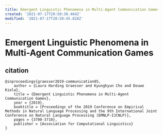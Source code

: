 ```yaml
---
title: Emergent Linguistic Phenomena in Multi-Agent Communication Games
created: '2021-07-17T20:50:30.464Z'
modified: '2021-07-17T20:50:45.828Z'
---
```


# Emergent Linguistic Phenomena in Multi-Agent Communication Games

## citation

```
@inproceedings{graesser2019-communication85,
    author = {Laura Harding Graesser and Kyunghyun Cho and Douwe Kiela},
    title = {Emergent Linguistic Phenomena in Multi-Agent Communication Games},
    year = {2019},
    booktitle = {Proceedings of the 2019 Conference on Empirical Methods in Natural Language Processing and the 9th International Joint Conference on Natural Language Processing (EMNLP-IJCNLP)},
    pages = {3700-3710},
    publisher = {Association for Computational Linguistics}
}
```
